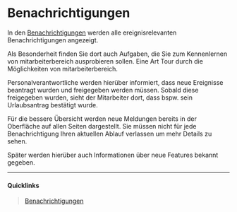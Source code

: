 # Benachrichtigungen

In den [Benachrichtigungen][1] werden alle ereignisrelevanten Benachrichtigungen angezeigt.

Als Besonderheit finden Sie dort auch Aufgaben, die Sie zum Kennenlernen von mitarbeiterbereich
 ausprobieren sollen. Eine Art Tour durch die Möglichkeiten von mitarbeiterbereich.

Personalverantwortliche werden hierüber informiert, dass neue Ereignisse beantragt wurden und
 freigegeben werden müssen. Sobald diese freigegeben wurden, sieht der Mitarbeiter dort, dass
 bspw. sein Urlaubsantrag bestätigt wurde.

Für die bessere Übersicht werden neue Meldungen bereits in der Oberfläche auf allen Seiten dargestellt.
 Sie müssen nicht für jede Benachrichtigung Ihren aktuellen Ablauf verlassen um mehr Details zu sehen.

Später werden hierüber auch Informationen über neue Features bekannt gegeben.

----
#### Quicklinks
> <i class="fa fa-comment fa-fw"></i> [Benachrichtigungen][1]

[1]: https://www.mitarbeiterbereich.de/notify/all